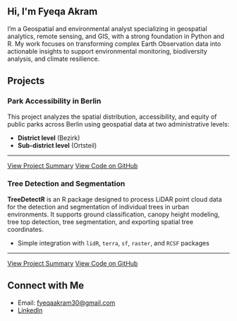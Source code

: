 ## Hi, I'm Fyeqa Akram

I’m a Geospatial and environmental analyst specializing in geospatial analytics, remote sensing, and GIS, with a strong foundation in Python and R. My work focuses on transforming complex Earth Observation data into actionable insights to support environmental monitoring, biodiversity analysis, and climate resilience.

## Projects

### Park Accessibility in Berlin

This project analyzes the spatial distribution, accessibility, and equity of public parks across Berlin using geospatial data at two administrative levels:

- **District level** (Bezirk)
- **Sub-district level** (Ortsteil)
---

[View Project Summary](projects/berlin_park_accessibility.md)
[View Code on GitHub](https://github.com/fyeqaa/berlin-park-accessibility)


### Tree Detection and Segmentation
**TreeDetectR** is an R package designed to process LiDAR point cloud data for the detection and segmentation of individual trees in urban environments. It supports ground classification, canopy height modeling, tree top detection, tree segmentation, and exporting spatial tree coordinates.
-  Simple integration with `lidR`, `terra`, `sf`, `raster`, and `RCSF` packages


---
 [View Project Summary](projects/TreeDetectR.md)
 [View Code on GitHub](https://github.com/fyeqaa/TreeDetectR)


## Connect with Me

- Email: fyeqaakram30@gmail.com
- [LinkedIn](https://www.linkedin.com/in/fyeqa-akram-0a0862200/)


